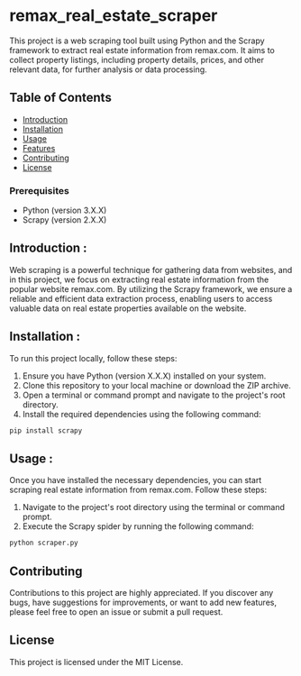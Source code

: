 # remax_real_estate_scraper

This project is a web scraping tool built using Python and the Scrapy framework to extract real estate information from remax.com. It aims to collect property listings, including property details, prices, and other relevant data, for further analysis or data processing.

## Table of Contents

- [Introduction](#introduction)
- [Installation](#installation)
- [Usage](#usage)
- [Features](#features)
- [Contributing](#contributing)
- [License](#license)


### Prerequisites

- Python (version 3.X.X)
- Scrapy (version 2.X.X)

## Introduction : 

Web scraping is a powerful technique for gathering data from websites, and in this project, we focus on extracting real estate information from the popular website remax.com. By utilizing the Scrapy framework, we ensure a reliable and efficient data extraction process, enabling users to access valuable data on real estate properties available on the website.

## Installation : 
To run this project locally, follow these steps:

1. Ensure you have Python (version X.X.X) installed on your system.
2. Clone this repository to your local machine or download the ZIP archive.
3. Open a terminal or command prompt and navigate to the project's root directory.
4. Install the required dependencies using the following command:
```bash
pip install scrapy
```
## Usage : 
Once you have installed the necessary dependencies, you can start scraping real estate information from remax.com. Follow these steps:

1. Navigate to the project's root directory using the terminal or command prompt.
2. Execute the Scrapy spider by running the following command:
```bash
python scraper.py
```
## Contributing
Contributions to this project are highly appreciated. If you discover any bugs, have suggestions for improvements, or want to add new features, please feel free to open an issue or submit a pull request.

## License
This project is licensed under the MIT License.

